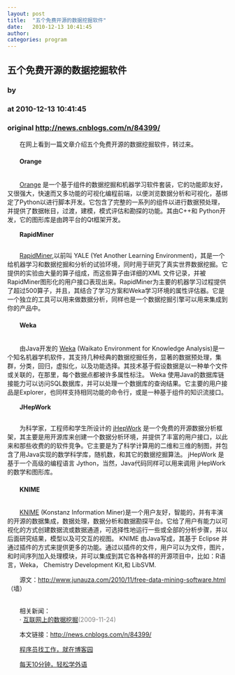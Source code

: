 ```yaml
---
layout: post
title:  "五个免费开源的数据挖掘软件"
date:   2010-12-13 10:41:45
author: 
categories: program
---
```


## 五个免费开源的数据挖掘软件
### by 
### at 2010-12-13 10:41:45
### original <http://news.cnblogs.com/n/84399/>

<p>　　在网上看到一篇文章介绍五个免费开源的数据挖掘软件，转过来。</p>
<h4>　　Orange</h4>
<p style="text-align:center"><img src="http://pic003.cnblogs.com/2010/66372/201012/2010121310401911.jpg" alt=""></p>
<p>　　<a href="http://www.ailab.si/orange">Orange</a> 是一个基于组件的数据挖掘和机器学习软件套装，它的功能即友好，又很强大，快速而又多功能的可视化编程前端，以便浏览数据分析和可视化，基绑定了Python以进行脚本开发。它包含了完整的一系列的组件以进行数据预处理，并提供了数据帐目，过渡，建模，模式评估和勘探的功能。其由C++和 Python开发，它的图形库是由跨平台的Qt框架开发。</p>
<p>
<strong>　　RapidMiner</strong></p>
<p style="text-align:center"><strong><img src="http://pic003.cnblogs.com/2010/66372/201012/2010121310402750.jpg" alt=""></strong></p>
<p>　　<a href="http://rapidminer.com/">RapidMiner</a>,以前叫 YALE (Yet Another Learning Environment)，其是一个给机器学习和数据挖掘和分析的试验环境，同时用于研究了真实世界数据挖掘。它提供的实验由大量的算子组成，而这些算子由详细的XML 文件记录，并被RapidMiner图形化的用户接口表现出来。RapidMiner为主要的机器学习过程提供了超过500算子，并且，其结合了学习方案和Weka学习环境的属性评估器。它是一个独立的工具可以用来做数据分析，同样也是一个数据挖掘引擎可以用来集成到你的产品中。</p>
<h4>　　Weka</h4>
<p style="text-align:center"><img src="http://pic003.cnblogs.com/2010/66372/201012/2010121310403763.jpg" alt=""></p>
<p>　　由Java开发的 <a href="http://www.cs.waikato.ac.nz/%7Eml/weka/">Weka</a> (Waikato Environment for Knowledge Analysis)是一个知名机器学机软件，其支持几种经典的数据挖掘任务，显著的数据预处理，集群，分类，回归，虚拟化，以及功能选择。其技术基于假设数据是以一种单个文件或关联的，在那里，每个数据点都被许多属性标注。 Weka 使用Java的数据库链接能力可以访问SQL数据库，并可以处理一个数据库的查询结果。它主要的用户接品是Explorer，也同样支持相同功能的命令行，或是一种基于组件的知识流接口。</p>
<p>
<strong>　　JHepWork</strong></p>
<p style="text-align:center"><strong><img src="http://pic003.cnblogs.com/2010/66372/201012/2010121310404716.jpg" alt=""><br></strong></p>
<p>　　为科学家，工程师和学生所设计的 <a href="http://jwork.org/jhepwork/">jHepWork</a> 是一个免费的开源数据分析框架，其主要是用开源库来创建一个数据分析环境，并提供了丰富的用户接口，以此来和那些收费的的软件竞争。它主要是为了科学计算用的二维和三维的制图，并包含了用Java实现的数学科学库，随机数，和其它的数据挖掘算法。 jHepWork 是基于一个高级的编程语言 Jython，当然，Java代码同样可以用来调用 jHepWork 的数学和图形库。</p>
<h4>　　KNIME</h4>
<p style="text-align:center"><img src="http://pic003.cnblogs.com/2010/66372/201012/2010121310405528.jpg" alt=""></p>
<p>　　<a href="http://www.knime.org/">KNIME</a> (Konstanz Information Miner)是一个用户友好，智能的，并有丰演的开源的数据集成，数据处理，数据分析和数据勘探平台。它给了用户有能力以可视化的方式创建数据流或数据通道，可选择性地运行一些或全部的分析步骤，并以后面研究结果，模型以及可交互的视图。 KNIME 由Java写成，其基于 Eclipse 并通过插件的方式来提供更多的功能。通过以插件的文件，用户可以为文件，图片，和时间序列加入处理模块，并可以集成到其它各种各样的开源项目中，比如：R语言，Weka， Chemistry Development Kit,和 LibSVM.</p>
<p>　　源文：<a href="http://www.junauza.com/2010/11/free-data-mining-software.html">http://www.junauza.com/2010/11/free-data-mining-software.html</a>（墙）</p><p><br>　　相关新闻：<br>　　· <a href="http://news.cnblogs.com/n/51906/">互联网上的数据挖掘</a><span style="color:gray">(2009-11-24)</span><br></p><p>　　本文链接：<a href="http://news.cnblogs.com/n/84399/">http://news.cnblogs.com/n/84399/</a></p><p>　　<a href="http://job.cnblogs.com">程序员找工作，就在博客园</a></p><p>　　<a href="http://a4.yeshj.com/rd/34138/">每天10分钟，轻松学外语</a></p><img src="http://news.cnblogs.com/news/rssclick.aspx?id=84399" width="1" height="1" alt="">